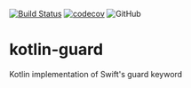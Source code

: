 [![Build Status](https://travis-ci.org/pcoltau/kotlin-guard.svg?branch=master)](https://travis-ci.org/pcoltau/kotlin-guard) [![codecov](https://codecov.io/gh/pcoltau/kotlin-guard/branch/master/graph/badge.svg)](https://codecov.io/gh/pcoltau/kotlin-guard) ![GitHub](https://img.shields.io/github/license/pcoltau/kotlin-guard.svg)

# kotlin-guard
Kotlin implementation of Swift's guard keyword
